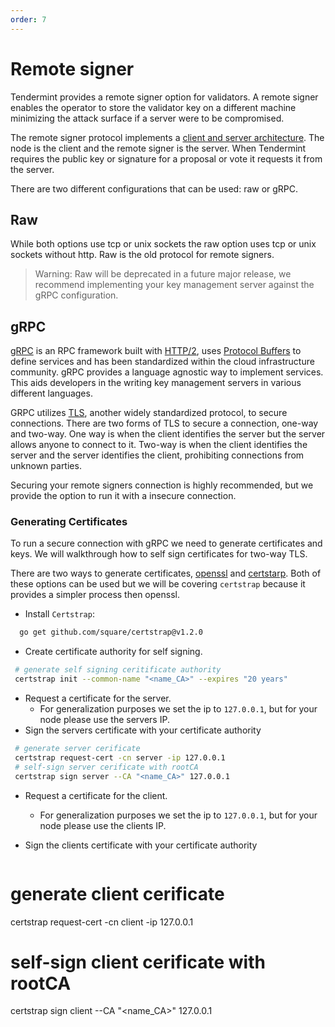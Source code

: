 ```yaml
---
order: 7
---
```


# Remote signer

Tendermint provides a remote signer option for validators. A remote signer enables the operator to store the validator key on a different machine minimizing the attack surface if a server were to be compromised.

The remote signer protocol implements a [client and server architecture](https://en.wikipedia.org/wiki/Client%E2%80%93server_model). The node is the client and the remote signer is the server. When Tendermint requires the public key or signature for a proposal or vote it requests it from the server.

There are two different configurations that can be used: raw or gRPC.

## Raw

While both options use tcp or unix sockets the raw option uses tcp or unix sockets without http. Raw is the old protocol for remote signers.

> Warning: Raw will be deprecated in a future major release, we recommend implementing your key management server against the gRPC configuration.

## gRPC

[gRPC](https://grpc.io/) is an RPC framework built with [HTTP/2](https://en.wikipedia.org/wiki/HTTP/2), uses [Protocol Buffers](https://developers.google.com/protocol-buffers) to define services and has been standardized within the cloud infrastructure community. gRPC provides a language agnostic way to implement services. This aids developers in the writing key management servers in various different languages.

GRPC utilizes [TLS](https://en.wikipedia.org/wiki/Transport_Layer_Security), another widely standardized protocol, to secure connections. There are two forms of TLS to secure a connection, one-way and two-way. One way is when the client identifies the server but the server allows anyone to connect to it. Two-way is when the client identifies the server and the server identifies the client, prohibiting connections from unknown parties.

Securing your remote signers connection is highly recommended, but we provide the option to run it with a insecure connection.

### Generating Certificates

To run a secure connection with gRPC we need to generate certificates and keys. We will walkthrough how to self sign certificates for two-way TLS.

There are two ways to generate certificates, [openssl](https://www.openssl.org/) and [certstarp](https://github.com/square/certstrap). Both of these options can be used but we will be covering `certstrap` because it provides a simpler process then openssl.

- Install `Certstrap`:

```sh
  go get github.com/square/certstrap@v1.2.0
```

- Create certificate authority for self signing.

```sh
 # generate self signing ceritificate authority
 certstrap init --common-name "<name_CA>" --expires "20 years"
```

- Request a certificate for the server.
  - For generalization purposes we set the ip to `127.0.0.1`, but for your node please use the servers IP.
- Sign the servers certificate with your certificate authority

```sh
 # generate server cerificate
 certstrap request-cert -cn server -ip 127.0.0.1
 # self-sign server cerificate with rootCA
 certstrap sign server --CA "<name_CA>" 127.0.0.1
  ```

- Request a certificate for the client.
  - For generalization purposes we set the ip to `127.0.0.1`, but for your node please use the clients IP.
- Sign the clients certificate with your certificate authority

  ```sh

# generate client cerificate

 certstrap request-cert -cn client -ip 127.0.0.1

# self-sign client cerificate with rootCA

 certstrap sign client --CA "<name_CA>" 127.0.0.1

```
